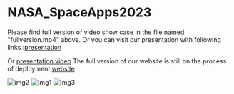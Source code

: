 # NASA_SpaceApps2023

Please find full version of video show case in the file named "fullversion.mp4" above.
Or you can visit our presentation with following links :[presentation](https://www.canva.com/design/DAFwqkt55ys/jbvqwGhqf6TGUWbMb3HvqA/view?utm_content=DAFwqkt55ys&utm_campaign=designshare&utm_medium=link&utm_source=publishsharelink#7)

Or [presentation video](https://www.youtube.com/watch?v=ZyxKR88rsOg)
The full version of our website is still on the process of deployment [website](https://yanikad.github.io/NASA_SpaceApps2023/)


![img2](https://github.com/parindapannoon/NASA_SpaceApps2023/assets/119694198/21b9cfb3-5ce0-4a5b-880a-df81dcc26217)
![img1](https://github.com/parindapannoon/NASA_SpaceApps2023/assets/119694198/0205f14c-90eb-47c8-b448-32079bed7ef1)
![img3](https://github.com/parindapannoon/NASA_SpaceApps2023/assets/119694198/e5e8bab5-68af-4475-ab19-8488a608b462)



